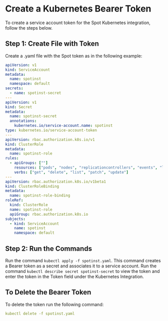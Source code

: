 # Create a Kubernetes Bearer Token

To create a service account token for the Spot Kubernetes integration, follow the steps below.

## Step 1: Create File with Token

Create a .yaml file with the Spot token as in the following example:

```yaml
apiVersion: v1
kind: ServiceAccount
metadata:
  name: spotinst
  namespace: default
secrets:
  - name: spotinst-secret
---
apiVersion: v1
kind: Secret
metadata:
  name: spotinst-secret
  annotations:
    kubernetes.io/service-account.name: spotinst
type: kubernetes.io/service-account-token
---
apiVersion: rbac.authorization.k8s.io/v1
kind: ClusterRole
metadata:
  name: spotinst-role
rules:
  - apiGroups: [""]
    resources: ["pods", "nodes", "replicationcontrollers", "events", "limitranges", "services"]
    verbs: ["get", "delete", "list", "patch", "update"]
---
apiVersion: rbac.authorization.k8s.io/v1beta1
kind: ClusterRoleBinding
metadata:
  name: spotinst-role-binding
roleRef:
  kind: ClusterRole
  name: spotinst-role
  apiGroup: rbac.authorization.k8s.io
subjects:
  - kind: ServiceAccount
    name: spotinst
    namespace: default
```

## Step 2: Run the Commands

Run the command `kubectl apply -f spotinst.yaml`. This command creates a Bearer token as a secret and associates it to a service account.
Run the command `kubectl describe secret spotinst-secret` to view the token and enter the token in the Token field under the Kubernetes Integration.

## To Delete the Bearer Token

To delete the token run the following command:

```yaml
kubectl delete -f spotinst.yaml
```
